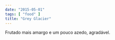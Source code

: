 ```yaml
---
date: "2015-05-01"
tags: [ "food" ]
title: "Grey Glacier"
---
```

Frutado mais amargo e um pouco azedo, agradável.
